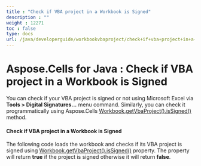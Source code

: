 ```yaml
---
title : "Check if VBA project in a Workbook is Signed" 
description : "" 
weight : 12271 
toc : false
type: docs
url: /java/developerguide/workbookvbaproject/check+if+vba+project+in+a+workbook+is+signed/
---
```


# Aspose.Cells for Java : Check if VBA project in a Workbook is Signed


You can check if your VBA project is signed or not using Microsoft Excel via **Tools > Digital Signatures...** menu command. Similarly, you can check it programmatically using Aspose.Cells [Workbook.getVbaProject().isSigned()](https://apireference.aspose.com/java/cells/com.aspose.cells/vbaproject#IsSigned) method.

#### Check if VBA project in a Workbook is Signed

The following code loads the workbook and checks if its VBA project is signed using [Workbook.getVbaProject().isSigned()](https://apireference.aspose.com/java/cells/com.aspose.cells/vbaproject#IsSigned) property. The property will return **true** if the project is signed otherwise it will return **false**.

